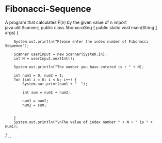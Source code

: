 # Fibonacci-Sequence
A program that calculates F(n) by the given value of n
import java.util.Scanner;
public class fibonacciSeq {
    public static void main(String[] args) {

        System.out.println("Please enter the index number of Fibonacci Sequence");

        Scanner userInput = new Scanner(System.in);
        int N = userInput.nextInt();

        System.out.println("The number you have entered is : " + N);

        int num1 = 0, num2 = 1;
        for (int i = 0; i < N; i++) {
            System.out.print(num1 + "  ");

            int sum = num1 + num2;

            num1 = num2;
            num2 = sum;


        }
        System.out.println("\nThe value of index number " + N + " is " + num1);

    }
    ```
